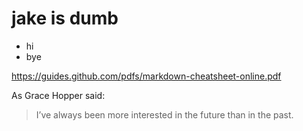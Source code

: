 # jake is dumb
- hi
- bye 






https://guides.github.com/pdfs/markdown-cheatsheet-online.pdf


As Grace Hopper said:
> I’ve always been more interested
> in the future than in the past.
